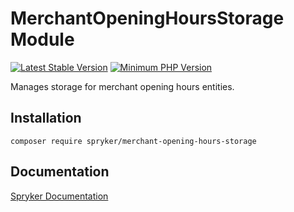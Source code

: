 # MerchantOpeningHoursStorage Module
[![Latest Stable Version](https://poser.pugx.org/spryker/merchant-opening-hours-storage/v/stable.svg)](https://packagist.org/packages/spryker/merchant-opening-hours-storage)
[![Minimum PHP Version](https://img.shields.io/badge/php-%3E%3D%207.3-8892BF.svg)](https://php.net/)

Manages storage for merchant opening hours entities.

## Installation

```
composer require spryker/merchant-opening-hours-storage
```

## Documentation

[Spryker Documentation](https://academy.spryker.com/developing_with_spryker/module_guide/modules.html)
